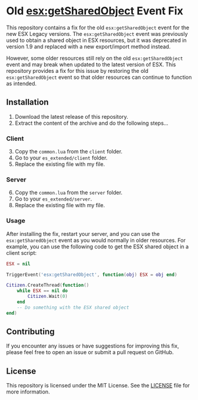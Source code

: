 # Old [esx:getSharedObject](https://connect.esx-framework.org/tutorials/sharedevent/) Event Fix

This repository contains a fix for the old `esx:getSharedObject` event for the new ESX Legacy versions. The `esx:getSharedObject` event was previously used to obtain a shared object in ESX resources, but it was deprecated in version 1.9 and replaced with a new export/import method instead.

However, some older resources still rely on the old `esx:getSharedObject` event and may break when updated to the latest version of ESX. This repository provides a fix for this issue by restoring the old `esx:getSharedObject` event so that older resources can continue to function as intended.

## Installation

1. Download the latest release of this repository.
2. Extract the content of the archive and do the following steps...

### Client
3. Copy the `common.lua` from the `client` folder.
4. Go to your `es_extended/client` folder.
5. Replace the existing file with my file. 

### Server
6. Copy the `common.lua` from the `server` folder.
7. Go to your `es_extended/server`.
8. Replace the existing file with my file. 

### Usage

After installing the fix, restart your server, and you can use the `esx:getSharedObject` event as you would normally in older resources. For example, you can use the following code to get the ESX shared object in a client script:

```lua
ESX = nil

TriggerEvent('esx:getSharedObject', function(obj) ESX = obj end)

Citizen.CreateThread(function()
    while ESX == nil do
        Citizen.Wait(0)
    end
    -- Do something with the ESX shared object
end)
```

## Contributing

If you encounter any issues or have suggestions for improving this fix, please feel free to open an issue or submit a pull request on GitHub.

## License
This repository is licensed under the MIT License. See the [LICENSE](https://opensource.org/licenses/MIT) file for more information.

